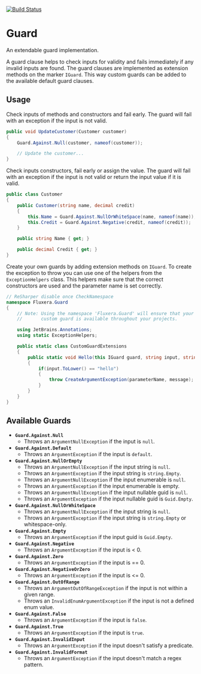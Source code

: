 [![Build Status](https://fluxera.visualstudio.com/Foundation/_apis/build/status/GitHub/Fluxera.Guard?branchName=main)](https://fluxera.visualstudio.com/Foundation/_build/latest?definitionId=57&branchName=main)

# Guard

An extendable guard implementation.

A guard clause helps to check inputs for validity and fails immediately if any invalid inputs are found.
The guard clauses are implemented as extension methods on the marker ```IGuard```. This way custom guards
can be added to the available default guard clauses.

## Usage

Check inputs of methods and constructors and fail early. The guard will fail with an exception if the input is not valid.

```c#
public void UpdateCustomer(Customer customer)
{
    Guard.Against.Null(customer, nameof(customer));

    // Update the customer...
}
```

Check inputs constructors, fail early or assign the value. The guard will fail with an exception if the input is not valid 
or return the input value if it is valid.

```c#
public class Customer
{
    public Customer(string name, decimal credit)
    {
        this.Name = Guard.Against.NullOrWhiteSpace(name, nameof(name));
        this.Credit = Guard.Against.Negative(credit, nameof(credit));
    }

    public string Name { get; }

    public decimal Credit { get; }
}
```

Create your own guards by adding extension methods on ```IGuard```. To create the exception to throw
you can use one of the helpers from the ```ExceptionHelpers``` class. This helpers make sure that
the correct constructors are used and the parameter name is set correctly.

```c#
// ReSharper disable once CheckNamespace
namespace Fluxera.Guard
{
    // Note: Using the namespace 'Fluxera.Guard' will ensure that your
    //       custom guard is available throughout your projects.

    using JetBrains.Annotations;
    using static ExceptionHelpers;

    public static class CustomGuardExtensions
    {
        public static void Hello(this IGuard guard, string input, string parameterName, string? message = null)
        {
            if(input.ToLower() == "hello")
            {
                throw CreateArgumentException(parameterName, message);
            }
        }
    }
}
```

## Available Guards

- **```Guard.Against.Null```**
    - Throws an ```ArgumentNullException``` if the input is ```null```.
- **```Guard.Against.Default```**
    - Throws an ```ArgumentException``` if the input is ```default```. 
- **```Guard.Against.NullOrEmpty```**
    - Throws an ```ArgumentNullException``` if the input string is ```null```.
    - Throws an ```ArgumentException``` if the input string is ```string.Empty```.
    - Throws an ```ArgumentNullException``` if the input enumerable is ```null```.
    - Throws an ```ArgumentException``` if the input enumerable is empty.
    - Throws an ```ArgumentNullException``` if the input nullable guid is ```null```.
    - Throws an ```ArgumentException``` if the input nullable guid is ```Guid.Empty```.
- **```Guard.Against.NullOrWhiteSpace```**
    - Throws an ```ArgumentNullException``` if the input string is ```null```.
    - Throws an ```ArgumentException``` if the input string is ```string.Empty``` or whitespace-only.
- **```Guard.Against.Empty```**
    - Throws an ```ArgumentException``` if the input guid is ```Guid.Empty```.
- **```Guard.Against.Negative```**
    - Throws an ```ArgumentException``` if the input is < 0.
- **```Guard.Against.Zero```**
    - Throws an ```ArgumentException``` if the input is == 0.
- **```Guard.Against.NegativeOrZero```**
    - Throws an ```ArgumentException``` if the input is <= 0.
- **```Guard.Against.OutOfRange```**
    - Throws an ```ArgumentOutOfRangeException``` if the input is not within a given range.
    - Throws an ```InvalidEnumArgumentException``` if the input is not a defined enum value.
- **```Guard.Against.False```**
    - Throws an ```ArgumentException``` if the input is ```false```.
- **```Guard.Against.True```**
    - Throws an ```ArgumentException``` if the input is ```true```.
- **```Guard.Against.InvalidInput```**
    - Throws an ```ArgumentException``` if the input doesn't satisfy a predicate.
- **```Guard.Against.InvalidFormat```**
    - Throws an ```ArgumentException``` if the input doesn't match a regex pattern.

